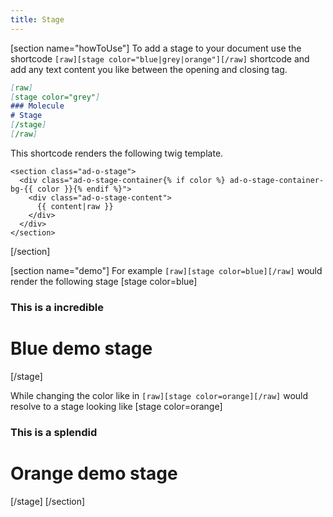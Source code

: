 ```yaml
---
title: Stage
---
```

[section name="howToUse"]
To add a stage to your document use the shortcode `[raw][stage color="blue|grey|orange"][/raw]` shortcode and add any text content you like between the opening and closing tag.
```markdown
[raw]
[stage color="grey"]
### Molecule
# Stage
[/stage]
[/raw]
```

This shortcode renders the following twig template.
```twig
<section class="ad-o-stage">
  <div class="ad-o-stage-container{% if color %} ad-o-stage-container-bg-{{ color }}{% endif %}">
    <div class="ad-o-stage-content">
      {{ content|raw }}
    </div>
  </div>
</section>
```
[/section]

[section name="demo"]
For example `[raw][stage color=blue][/raw]` would render the following stage
[stage color=blue]
### This is a incredible
# Blue demo stage
[/stage]

While changing the color like in `[raw][stage color=orange][/raw]` would resolve to a stage looking like
[stage color=orange]
### This is a splendid
# Orange demo stage
[/stage]
[/section]
